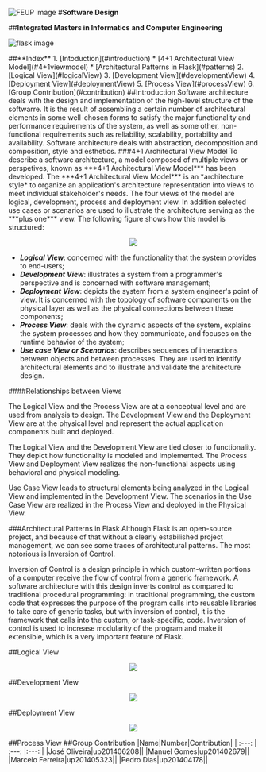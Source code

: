 ![FEUP image](https://sigarra.up.pt/feup/pt/WEB_GESSI_DOCS.download_file?p_name=F-370784536/logo_cores_oficiais.jpg)
#**Software Design**

##**Integrated Masters in Informatics and Computer Engineering**

![flask image](http://flask.pocoo.org/static/logo/flask.png)

<a name="index"/>
##**Index**
1. [Intoduction](#introduction)
  * [4+1 Architectural  View Model](#4+1viewmodel)
  * [Architectural Patterns in Flask](#patterns)
2. [Logical View](#logicalView)
3. [Development View](#developmentView)
4. [Deployment View](#deploymentView)
5. [Process View](#processView)
6. [Group Contribution](#contribution)

<a name="introduction"/>
##Introduction
  Software architecture deals with the design and implementation of the high-level structure of the softwarre. It is the result of assembling a certain number of architectural elements in some well-chosen forms to satisfy the major functionality and performance requirements of the system, as well as some other, non-functional requirements such as reliability, scalability, portability and availability. Software architecture deals with abstraction, decomposition and composition, style and esthetics.

<a name="4+1viewmodel"/>
###4+1 Architectural View Model 
  To describe a software architecture, a model composed of multiple views or perspetives, known as ***4+1 Architectural View Model*** has been developed. The ***4+1 Architectural View Model*** is an *architecture style* to organize an application's architecture representation into views to meet individual stakeholder's needs. The four views of the model are logical, development, process and deployment view. In addition selected use cases or scenarios are used to illustrate the architecture serving as the ***plus one*** view.  
  The following figure shows how this model is structured:
  
  <p align="center">
    <img src="https://github.com/rodavoce/flask/blob/development/esof/res/model.png">
  </p>
  
* ***Logical View***: concerned with the functionality that the system provides to end-users; 
* ***Development View***: illustrates a system from a programmer's perspective and is concerned with software management;
* ***Deployment View***: depicts the system from a system engineer's point of view. It is concerned with the topology of software components on the physical layer as well as the physical connections between these components;
* ***Process View***: deals with the dynamic aspects of the system, explains the system processes and how they communicate, and focuses on the runtime behavior of the system;
* ***Use case View or Scenarios***: describes sequences of interactions between objects and between processes. They are used to identify architectural elements and to illustrate and validate the architecture design.
  
####Relationships between Views

  The Logical View and the Process View are at a conceptual level and are used from analysis to design. The Development View and the Deployment View are at the physical level and represent the actual application components built and deployed.


The Logical View and the Development View are tied closer to functionality. They depict how functionality is modeled and implemented. The Process View and Deployment View realizes the non-functional aspects using behavioral and physical modeling.


Use Case View leads to structural elements being analyzed in the Logical View and implemented in the Development View. The scenarios in the Use Case View are realized in the Process View and deployed in the Physical View.

<a name="patterns"/>
###Architectural Patterns in Flask
Although Flask is an open-source project, and because of that without a clearly estabilished project management, we can see some traces of architectural patterns. The most notorious is Inversion of Control.

Inversion of Control is a design principle in which custom-written portions of a computer receive the flow of control from a generic framework. A software architecture with this design inverts control as compared to traditional procedural programming: in traditional programming, the custom code that expresses the purpose of the program calls into reusable libraries to take care of generic tasks, but with inversion of control, it is the framework that calls into the custom, or task-specific, code.
Inversion of control is used to increase modularity of the program and make it extensible, which is a very important feature of Flask.

<a name="logicalView"/>
##Logical View
  <p align="center">
    <img src="https://github.com/rodavoce/flask/blob/development/esof/res/logicalView.PNG">
  </p>

<a name="developmentView"/>
##Development View
  <p align="center">
    <img src="https://github.com/rodavoce/flask/blob/development/esof/res/Development Model.png">
  </p>
<a name="deploymentView"/>
##Deployment View
  <p align="center">
    <img src="https://github.com/rodavoce/flask/blob/development/esof/res/Deployment Model.png">
  </p>
<a name="processView"/>
##Process View


<a name="contribution"/>
##Group Contribution
|Name|Number|Contribution|
| :---: | :---: |:---: |
|José Oliveira|up201406208||
|Manuel Gomes|up201402679||
|Marcelo Ferreira|up201405323||
|Pedro Dias|up201404178||

